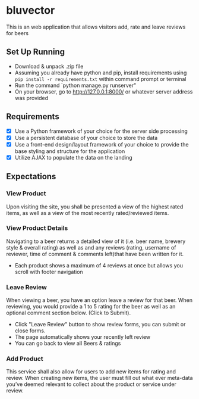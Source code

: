 # bluvector

This is an web application that allows visitors add, rate and leave reviews for beers
## Set Up Running
- Download & unpack .zip file
- Assuming you already have python and pip, install requirements using `​ pip install -r requirements.txt` within command prompt or terminal
- Run the command `python manage.py runserver"
- On your browser, go to http://127.0.0.1:8000/ or whatever server address was provided 

## Requirements
- [x] Use a Python framework of your choice for the server side processing
- [x] Use a persistent database of your choice to store the data
- [x] Use a front-end design/layout framework of your choice to provide the base styling and
structure for the application
- [x] Utilize AJAX to populate the data on the landing

## Expectations
### View Product 
 Upon visiting the site, you shall be presented a view of the highest rated items, as well as a view of the most recently rated/reviewed items. 
### View Product Details     
Navigating to a beer returns a detailed view of it (i.e. beer name, brewery style & overall rating) as well as and any reviews (rating, username of reviewer, time of comment & comments left)that have been written for it.
- Each product shows a maximum of 4 reviews at once but allows you scroll with footer navigation
    
 ### Leave Review
 When viewing a beer, you have an option leave a review for that beer. When reviewing, you would provide a 1 to 5 rating for the beer as well as an optional comment section below. (Click to Submit).
 - Click "Leave Review" button to show review forms, you can submit or close forms.
 - The page automatically shows your recently left review
 - You can go back to view all Beers & ratings

### Add Product
This service shall also allow for users to add new items for rating and review. When creating
new items, the user must fill out what ever meta-data you’ve deemed relevant to collect about
the product or service under review.
